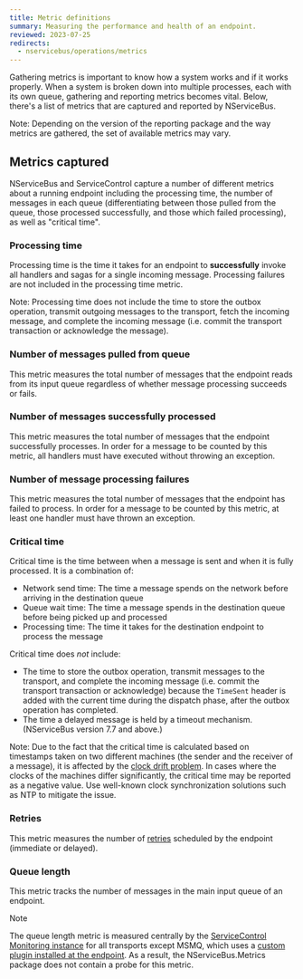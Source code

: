 ```yaml
---
title: Metric definitions
summary: Measuring the performance and health of an endpoint.
reviewed: 2023-07-25
redirects:
  - nservicebus/operations/metrics
---
```


Gathering metrics is important to know how a system works and if it works properly. When a system is broken down into multiple processes, each with its own queue, gathering and reporting metrics becomes vital. Below, there's a list of metrics that are captured and reported by NServiceBus.

Note: Depending on the version of the reporting package and the way metrics are gathered, the set of available metrics may vary.

## Metrics captured

NServiceBus and ServiceControl capture a number of different metrics about a running endpoint including the processing time, the number of messages in each queue (differentiating between those pulled from the queue, those processed successfully, and those which failed processing), as well as "critical time".


### Processing time

Processing time is the time it takes for an endpoint to **successfully** invoke all handlers and sagas for a single incoming message. Processing failures are not included in the processing time metric.

Note: Processing time does not include the time to store the outbox operation, transmit outgoing messages to the transport, fetch the incoming message, and complete the incoming message (i.e. commit the transport transaction or acknowledge the message).


### Number of messages pulled from queue

This metric measures the total number of messages that the endpoint reads from its input queue regardless of whether message processing succeeds or fails.


### Number of messages successfully processed

This metric measures the total number of messages that the endpoint successfully processes. In order for a message to be counted by this metric, all handlers must have executed without throwing an exception.


### Number of message processing failures

This metric measures the total number of messages that the endpoint has failed to process. In order for a message to be counted by this metric, at least one handler must have thrown an exception.


### Critical time

Critical time is the time between when a message is sent and when it is fully processed. It is a combination of:

 * Network send time: The time a message spends on the network before arriving in the destination queue
 * Queue wait time: The time a message spends in the destination queue before being picked up and processed
 * Processing time: The time it takes for the destination endpoint to process the message

Critical time does _not_ include:

* The time to store the outbox operation, transmit messages to the transport, and complete the incoming message (i.e. commit the transport transaction or acknowledge) because the `TimeSent` header is added with the current time during the dispatch phase, after the outbox operation has completed.
* The time a delayed message is held by a timeout mechanism. (NServiceBus version 7.7 and above.)

Note: Due to the fact that the critical time is calculated based on timestamps taken on two different machines (the sender and the receiver of a message), it is affected by the [clock drift problem](https://en.wikipedia.org/wiki/Clock_drift). In cases where the clocks of the machines differ significantly, the critical time may be reported as a negative value. Use well-known clock synchronization solutions such as NTP to mitigate the issue.

### Retries

This metric measures the number of [retries](/nservicebus/recoverability) scheduled by the endpoint (immediate or delayed).

### Queue length

This metric tracks the number of messages in the main input queue of an endpoint.

> [!NOTE]
> The queue length metric is measured centrally by the [ServiceControl Monitoring instance](/servicecontrol/monitoring-instances) for all transports except MSMQ, which uses a [custom plugin installed at the endpoint](/monitoring/metrics/msmq-queue-length.md). As a result, the NServiceBus.Metrics package does not contain a probe for this metric.
